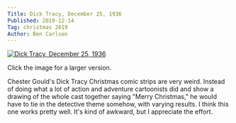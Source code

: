 ```yaml
---
Title: Dick Tracy, December 25, 1936
Published: 2019-12-14
Tag: christmas 2019
Author: Ben Carlsen
---
```


[![Dick Tracy, December 25, 1936](http://blog.arkholt.com/media/decstrips2019/14-dick-tracy-Fri__Dec_25__1936_.jpg)](http://blog.arkholt.com/media/decstrips2019/14-dick-tracy-Fri__Dec_25__1936_.jpg)

Click the image for a larger version.

Chester Gould's Dick Tracy Christmas comic strips are very weird. Instead of doing what a lot of action and adventure cartoonists did and show a drawing of the whole cast together saying "Merry Christmas," he would have to tie in the detective theme somehow, with varying results. I think this one works pretty well. It's kind of awkward, but I appreciate the effort. 
